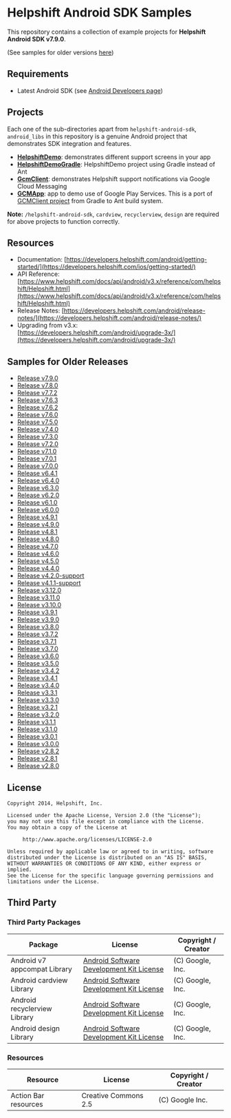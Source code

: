 # Helpshift Android SDK Samples

This repository contains a collection of example projects for **Helpshift Android SDK v7.9.0**.

(See samples for older versions [here](#samples-for-older-releases))

## Requirements

* Latest Android SDK (see [Android Developers page](http://developer.android.com/sdk/index.html))

## Projects

Each one of the sub-directories apart from `helpshift-android-sdk`, `android_libs` in this repository is a genuine Android project that demonstrates SDK integration and features.

* **[HelpshiftDemo](HelpshiftDemo)**: demonstrates different support screens in your app
* **[HelpshiftDemoGradle](HelpshiftDemoGradle)**: HelpshiftDemo project using Gradle instead of Ant
* **[GcmClient](GcmClient)**: demonstrates Helpshift support notifications via Google Cloud Messaging
* **[GCMApp](GCMApp)**: app to demo use of Google Play Services. This is a port of [GCMClient project](https://code.google.com/p/gcm/) from Gradle to Ant build system.

**Note:** `/helpshift-android-sdk`, `cardview`, `recyclerview`, `design`
  are required for above projects to function correctly.

## Resources
* Documentation: [https://developers.helpshift.com/android/getting-started/](https://developers.helpshift.com/ios/getting-started/)
* API Reference: [https://www.helpshift.com/docs/api/android/v3.x/reference/com/helpshift/Helpshift.html](https://www.helpshift.com/docs/api/android/v3.x/reference/com/helpshift/Helpshift.html)
* Release Notes: [https://developers.helpshift.com/android/release-notes/](https://developers.helpshift.com/android/release-notes/)
* Upgrading from v3.x: [https://developers.helpshift.com/android/upgrade-3x/](https://developers.helpshift.com/android/upgrade-3x/)

## Samples for Older Releases

* [Release v7.9.0](../../tree/7.9.0)
* [Release v7.8.0](../../tree/7.8.0)
* [Release v7.7.2](../../tree/7.7.2)
* [Release v7.6.3](../../tree/7.6.3)
* [Release v7.6.2](../../tree/7.6.2)
* [Release v7.6.0](../../tree/7.6.0)
* [Release v7.5.0](../../tree/7.5.0)
* [Release v7.4.0](../../tree/7.4.0)
* [Release v7.3.0](../../tree/7.3.0)
* [Release v7.2.0](../../tree/7.2.0)
* [Release v7.1.0](../../tree/7.1.0)
* [Release v7.0.1](../../tree/7.0.1)
* [Release v7.0.0](../../tree/7.0.0)
* [Release v6.4.1](../../tree/6.4.1)
* [Release v6.4.0](../../tree/6.4.0)
* [Release v6.3.0](../../tree/6.3.0)
* [Release v6.2.0](../../tree/6.2.0)
* [Release v6.1.0](../../tree/6.1.0)
* [Release v6.0.0](../../tree/6.0.0)
* [Release v4.9.1](../../tree/4.9.1)
* [Release v4.9.0](../../tree/4.9.0)
* [Release v4.8.1](../../tree/4.8.1)
* [Release v4.8.0](../../tree/4.8.0)
* [Release v4.7.0](../../tree/4.7.0)
* [Release v4.6.0](../../tree/4.6.0)
* [Release v4.5.0](../../tree/4.5.0)
* [Release v4.4.0](../../tree/4.4.0)
* [Release v4.2.0-support](../../tree/4.2.0-support)
* [Release v4.1.1-support](../../tree/4.1.1-support)
* [Release v3.12.0](../../tree/3.12.0)
* [Release v3.11.0](../../tree/3.11.0)
* [Release v3.10.0](../../tree/3.10.0)
* [Release v3.9.1](../../tree/3.9.1)
* [Release v3.9.0](../../tree/3.9.0)
* [Release v3.8.0](../../tree/3.8.0)
* [Release v3.7.2](../../tree/3.7.2)
* [Release v3.7.1](../../tree/3.7.1)
* [Release v3.7.0](../../tree/3.7.0)
* [Release v3.6.0](../../tree/3.6.0)
* [Release v3.5.0](../../tree/3.5.0)
* [Release v3.4.2](../../tree/3.4.2)
* [Release v3.4.1](../../tree/3.4.1)
* [Release v3.4.0](../../tree/3.4.0)
* [Release v3.3.1](../../tree/3.3.1)
* [Release v3.3.0](../../tree/3.3.0)
* [Release v3.2.1](../../tree/3.2.1)
* [Release v3.2.0](../../tree/3.2.0)
* [Release v3.1.1](../../tree/3.1.1)
* [Release v3.1.0](../../tree/3.1.0)
* [Release v3.0.1](../../tree/3.0.1)
* [Release v3.0.0](../../tree/3.0.0)
* [Release v2.8.2](../../tree/2.8.2)
* [Release v2.8.1](../../tree/2.8.1)
* [Release v2.8.0](../../tree/2.8.0)


## License

```
Copyright 2014, Helpshift, Inc.

Licensed under the Apache License, Version 2.0 (the "License");
you may not use this file except in compliance with the License.
You may obtain a copy of the License at

     http://www.apache.org/licenses/LICENSE-2.0

Unless required by applicable law or agreed to in writing, software
distributed under the License is distributed on an "AS IS" BASIS,
WITHOUT WARRANTIES OR CONDITIONS OF ANY KIND, either express or implied.
See the License for the specific language governing permissions and
limitations under the License.
```

## Third Party

### Third Party Packages

| Package       | License                               | Copyright / Creator
-----------------|---------------------------------------|---------------------
| Android v7 appcompat Library | [Android Software Development Kit License](http://developer.android.com/sdk/terms.html) | (C) Google, Inc.
| Android cardview Library | [Android Software Development Kit License](http://developer.android.com/sdk/terms.html) | (C) Google, Inc.
| Android recyclerview Library | [Android Software Development Kit License](http://developer.android.com/sdk/terms.html) | (C) Google, Inc.
| Android design Library | [Android Software Development Kit License](http://developer.android.com/sdk/terms.html) | (C) Google, Inc.


### Resources

| Resource       | License                               | Copyright / Creator
-----------------|---------------------------------------|---------------------
| Action Bar resources | Creative Commons 2.5 | (C) Google Inc.
